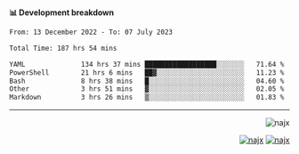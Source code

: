 <b>📊 Development breakdown</b>
<!--START_SECTION:waka-->

```txt
From: 13 December 2022 - To: 07 July 2023

Total Time: 187 hrs 54 mins

YAML              134 hrs 37 mins ██████████████████░░░░░░░   71.64 %
PowerShell        21 hrs 6 mins   ██▓░░░░░░░░░░░░░░░░░░░░░░   11.23 %
Bash              8 hrs 38 mins   █░░░░░░░░░░░░░░░░░░░░░░░░   04.60 %
Other             3 hrs 51 mins   ▓░░░░░░░░░░░░░░░░░░░░░░░░   02.05 %
Markdown          3 hrs 26 mins   ▒░░░░░░░░░░░░░░░░░░░░░░░░   01.83 %
```

<!--END_SECTION:waka-->
-----
<p align="right">
  <img src="https://komarev.com/ghpvc/?username=najx&label=GitHub%20Profile%20Views&color=yellow&style=flat" alt="najx" />
</p align="center">
<p align="right">
  <a href="https://www.linkedin.com/in/abdx"><img src="https://img.shields.io/badge/LinkedIn--_.svg?style=social&logo=linkedin" alt="najx"></a>
  <a href="https://stackoverflow.com/users/19588110/najim-abdelmoula"><img src="https://img.shields.io/badge/Stack Overflow--_.svg?style=social&logo=stackoverflow" alt="najx"></a>
</p align="center">
